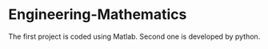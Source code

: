 # Engineering-Mathematics

The first project is coded using Matlab.
Second one is developed by python.
